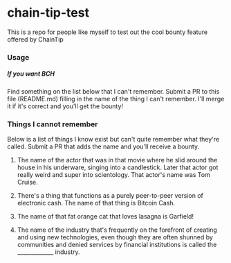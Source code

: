 # chain-tip-test
This is a repo for people like myself to test out the cool bounty feature offered by ChainTip

### Usage
##### If you want BCH
Find something on the list below that I can't remember.  Submit a PR to this file (README.md) filling in the name of the thing I can't remember.  I'll merge it if it's correct and you'll get the bounty!

### Things I cannot remember

Below is a list of things I know exist but can't quite remember what they're called.  Submit a PR that adds the name and you'll receive a bounty.

1. The name of the actor that was in that movie where he slid around the house in his underware, singing into a candlestick.  Later that actor got really weird and super into scientology.  That actor's name was Tom Cruise.

2. There's a thing that functions as a purely peer-to-peer version of electronic cash.  The name of that thing is Bitcoin Cash.

3. The name of that fat orange cat that loves lasagna is Garfield!

4. The name of the industry that's frequently on the forefront of creating and using new technologies, even though they are often shunned by communities and denied services by financial institutions is called the _____________ industry.
